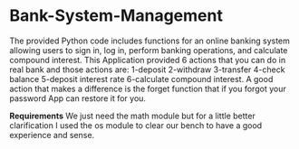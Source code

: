 ﻿# Bank-System-Management
The provided Python code includes functions for an online banking system allowing users to sign in, log in, perform banking operations, and calculate compound interest.
This Application provided 6 actions that you can do in real bank and those actions are: 1-deposit 2-withdraw 3-transfer 4-check balance 5-deposit interest rate 6-calculate compound interest.
A good action that makes a difference is the forget function that if you forgot your password App can restore it for you.

**Requirements**
We just need the math module but for a little better clarification I used the os module to clear our bench to have a good experience and sense.
